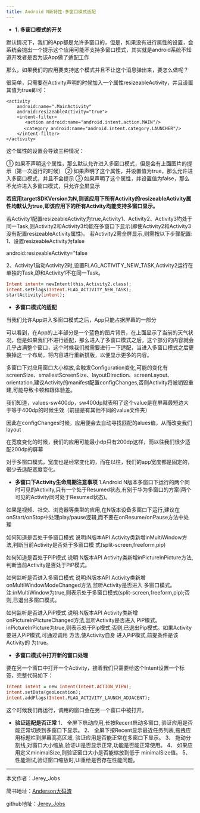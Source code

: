 ```yaml
---
title: Android N新特性-多窗口模式适配
---
```


 - **1. 多窗口模式的开关**

默认情况下，我们的App都是允许多窗口的，但是，如果没有进行属性的设置，会系统会抛出一个提示这个应用可能不支持多窗口模式，其实就是android系统不知道开发者是否为该App做了适配工作

那么，如果我们的应用要支持这个模式并且不让这个消息弹出来，要怎么做呢？

很简单，只需要在Activity声明的时候加入一个属性resizeableActivity，并且设置其值为true即可：

``` vbscript-html
<activity
    android:name=".MainActivity"
    android:resizeableActivity="true">
    <intent-filter>
       <action android:name="android.intent.action.MAIN"/>
　　　　<category android:name="android.intent.category.LAUNCHER"/>
    </intent-filter>
</activity>
```


这个属性的设置会导致三种情况：

① 如果不声明这个属性，那么默认允许进入多窗口模式，但是会有上面图片的提示（第一次运行的时候）
② 如果声明了这个属性，并设置值为true，那么允许进入多窗口模式，并且不会提示
③ 如果声明了这个属性，并设置值为false，那么不允许进入多窗口模式，只允许全屏显示

**若应用targetSDKVersion为N,则该应用下所有Activity的resizeableActivity属性均默认为true,即该应用下的所有Activity均能支持多窗口显示。**


若Activity1配置resizeableActivity为true,Activity1、Activity2、Activity3均处于同一Task,则Activity2和Activity3均能在多窗口下显示(即使Activity2和Activity3没有配置resizeableActivity属性)。
若Activity2需全屏显示,则需按以下步骤配置: 
1、设置resizeableActivity为false

android:resizeableActivity="false 

2、Activity1启动Activity2时,设置FLAG_ACTIVITY_NEW_TASK,Activity2运行在单独的Task,即和Activity1不在同一Task。

``` fortran
Intent intent= newIntent(this,Activity2.class);
intent.setFlags(Intent.FLAG_ACTIVITY_NEW_TASK);
startActivity(intent);
```

 - **多窗口模式的适配**

当我们允许App进入多窗口模式之后，App只能占据屏幕的一部分

可以看到，在App的上半部分是一个蓝色的图片背景，在上面显示了当前的天气状况，但是如果我们不进行适配，那么进入了多窗口模式之后，这个部分的内容就会几乎占满整个窗口，这个时候我们就需要进行一下适配，当进入多窗口模式之后更换掉这一个布局，将内容进行重新排版，以便显示更多的内容。

多窗口下对应用窗口大小缩放,会触发Configuration变化,可能的变化有screenSize、smallestScreenSize、layoutDirection、screenLayout、orientation,建议Activity的manifest配置configChanges,否则Activity将被销毁重建,可能导致卡顿和跟体验差。

我们知道，values-sw400dp，sw400dp就表明了这个value是在屏幕最短边大于等于400dp的时候生效（前提是有其他不同的value文件夹）

因此在configChanges时候，应用便会去自动寻找匹配的alues值，从而改变我们layout

在宽度变化的时候，我们的应用可能最小dp只有200dp这样，而以往我们很少适配200dp的屏幕

对于多窗口模式，宽度也是经常变化的，而在以往，我们的app宽度都是固定的，很少去适配宽度变化。

 - **多窗口下Activity生命周期注意事项**
1.Android N版本多窗口下运行的两个同时可见的Activity,只有一个处于Resumed状态,有别于华为多窗口的方案(两个可见的Activity同时处于Resumed状态)。

如果是视频、社交、浏览器等类型的应用,在N版本设备多窗口下运行,建议在onStart/onStop中处理play/pause逻辑,而不要在onResume/onPause方法中处理


如何知道是否处于多窗口模式
说明:N版本API Activity类新增inMultiWindow方法,判断当前Activity是否处于多窗口模
式(split-screen,freeform,pip)

如何知道是否处于PiP模式
说明:N版本API Activity类新增inPictureInPicture方法,判断当前Activity是否处于PiP模式。

如何监听是否进入多窗口模式
说明:N版本API Activity类新增onMultiWindowModeChanged方法,监听Activity是否进入
多窗口模式。
注:inMultiWindow为true,则表示处于多窗口模式(split-screen,freeform,pip);否则,已退出多窗口模式。

如何监听是否进入PiP模式
说明:N版本API Activity类新增onPictureInPictureChanged方法,监听Activity是否进入
PiP模式。 
inPictureInPicture为true,则表示处于Pip模式;否则,已退出Pip模式。如果Activity要进入PiP模式,可通过调用 方法,使Activity自身
进入PiP模式,前提条件是该Activity的 为true。

 - **多窗口模式中打开新的窗口处理**

要在另一个窗口中打开一个Activity，接着我们只需要给这个Intent设置一个标签，完整代码如下：

``` fortran
Intent intent = new Intent(Intent.ACTION_VIEW);
intent.setData(geoLocation);
intent.addFlags(Intent.FLAG_ACTIVITY_LAUNCH_ADJACENT);
```


这个时候我们再运行，调用的窗口会在另一个窗口中被打开。

 - **验证适配是否正常**
1、  全屏下启动应用,长按Recent启动多窗口,
       验证应用是否能正常切换到多窗口下显示。
2、  全屏下按Recent显示最近任务列表,拖拽应用标题栏到屏幕高亮区域,
        验证应用是否能正常在多窗口下显示。
3、  拖动分割线,对窗口大小缩放,验证UI是否显示正常,功能是否能正常使用。
4、  如果应用定义minimalSize,则验证窗口大小是否能缩放到低于
        minimalSize值。
5、  性能测试,验证窗口缩放时,UI重绘是否存在性能问题。


 ----------
 本文作者：Jerey_Jobs

 简书地址：[Anderson大码渣][1]

 github地址：[Jerey_Jobs][2]

  [1]: http://www.jianshu.com/users/016a5ba708a0/
  [2]: https://github.com/Jerey-Jobs
